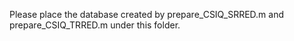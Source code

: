 Please place the database created by prepare_CSIQ_SRRED.m and prepare_CSIQ_TRRED.m under this folder.
